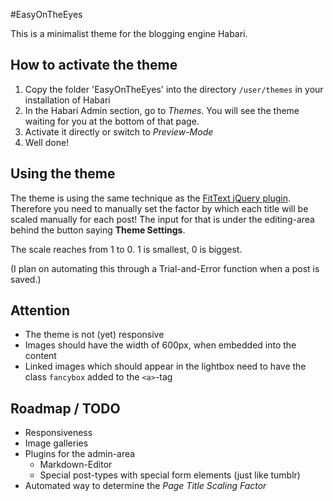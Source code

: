#EasyOnTheEyes

This is a minimalist theme for the blogging engine Habari.

## How to activate the theme

1. Copy the folder 'EasyOnTheEyes' into the directory `/user/themes` in your installation of Habari
2. In the Habari Admin section, go to *Themes*. You will see the theme waiting for you at the bottom of that page.
3. Activate it directly or switch to *Preview-Mode*
4. Well done!

## Using the theme

The theme is using the same technique as the [FitText jQuery plugin](http://fittextjs.com). Therefore you need to manually set the factor by which each title will be scaled manually for each post! The input for that is under the editing-area behind the button saying **Theme Settings**.

The scale reaches from 1 to 0.
1 is smallest, 0 is biggest.

(I plan on automating this through a Trial-and-Error function when a post is saved.)

## Attention

* The theme is not (yet) responsive
* Images should have the width of 600px, when embedded into the content
* Linked images which should appear in the lightbox need to have the class `fancybox` added to the `<a>`-tag

## Roadmap / TODO

* Responsiveness
* Image galleries
* Plugins for the admin-area
	* Markdown-Editor
	* Special post-types with special form elements (just like tumblr)
* Automated way to determine the *Page Title Scaling Factor*
